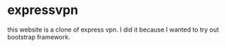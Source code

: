 # expressvpn
this website is a clone of express vpn. I did it because I wanted to try out bootstrap framework.
